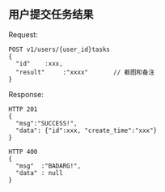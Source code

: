 用户提交任务结果　
------------

Request:

```
POST v1/users/{user_id}tasks
{
  "id"    :xxx,
  "result"     :"xxxx"       // 截图和备注
}
```

Response:

```
HTTP 201
{
  "msg":"SUCCESS!",
  "data": {"id":xxx, "create_time":"xxx"}
}
```

```
HTTP 400
{
  "msg"  :"BADARG!",
  "data" : null
}
```
